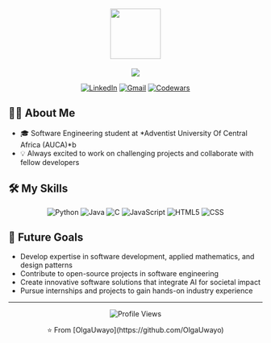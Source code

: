 <h1 align="center">
  <img src="https://media.giphy.com/media/M9gbBd9nbDrOTu1Mqx/giphy.gif" width="100"/>
</h1>

<p align="center">
  <a href="https://github.com/DenverCoder1/readme-typing-svg"><img src="https://readme-typing-svg.herokuapp.com?lines=Hi,+I'm+Olga+Uwayo;Software+Engineering+Student;Aspiring+Software+Developer;Data+Enthusiast;&center=true&width=380&height=45"></a>
</p>

<p align="center">
  <a href="https://www.linkedin.com/in/olga-uwayo-5a9aa7213?utm_source=share&utm_campaign=share_via&utm_content=profile&utm_medium=ios_app"><img src="https://img.shields.io/badge/LinkedIn-0077B5?style=for-the-badge&logo=linkedin&logoColor=white" alt="LinkedIn"/></a>
  <a href="mailto:uwayoolga@gmail.com"><img src="https://img.shields.io/badge/Gmail-D14836?style=for-the-badge&logo=gmail&logoColor=white" alt="Gmail"/></a>
  <a href="https://www.codewars.com/users/UwayoOlga"><img src="https://img.shields.io/badge/Codewars-B1361E?style=for-the-badge&logo=codewars&logoColor=white" alt="Codewars"/></a>
</p>

## 👨‍💻 About Me

- 🎓 Software Engineering student at *Adventist University Of Central Africa (AUCA)*b
- 💡 Always excited to work on challenging projects and collaborate with fellow developers 

## 🛠 My Skills

<p align="center">
  <img src="https://img.shields.io/badge/Python-3776AB?style=for-the-badge&logo=python&logoColor=white" alt="Python"/>
  <img src="https://img.shields.io/badge/Java-ED8B00?style=for-the-badge&logo=java&logoColor=white" alt="Java"/>
  <img src="https://img.shields.io/badge/C-00599C?style=for-the-badge&logo=c&logoColor=white" alt="C"/>
  <img src="https://img.shields.io/badge/JavaScript-F7DF1E?style=for-the-badge&logo=javascript&logoColor=black" alt="JavaScript"/>
  <img src="https://img.shields.io/badge/HTML5-E34F26?style=for-the-badge&logo=html5&logoColor=white" alt="HTML5"/>
  <img src="https://img.shields.io/badge/CSS-1572B6?style=for-the-badge&logo=css&logoColor=white" alt="CSS"/>
</p>

## 🎯 Future Goals

- Develop expertise in software development, applied mathematics, and design patterns
- Contribute to open-source projects in software engineering 
- Create innovative software solutions that integrate AI for societal impact
- Pursue internships and projects to gain hands-on industry experience

---

<p align="center">
  <img src="https://komarev.com/ghpvc/?username=OlgaUwayo&label=Profile%20views&color=0e75b6&style=flat" alt="Profile Views" />
</p>

<p align="center">⭐ From [OlgaUwayo](https://github.com/OlgaUwayo)</p>
